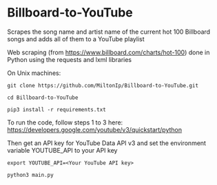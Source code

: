 # Billboard-to-YouTube
Scrapes the song name and artist name of the current hot 100 Billboard songs and adds all of them to a YouTube playlist

  Web scraping (from https://www.billboard.com/charts/hot-100) done in Python using the requests and lxml libraries
  
  On Unix machines:
  
  `git clone https://github.com/MiltonIp/Billboard-to-YouTube.git`
  
  `cd Billboard-to-YouTube`
  
  `pip3 install -r requirements.txt`
  
  To run the code, follow steps 1 to 3 here: https://developers.google.com/youtube/v3/quickstart/python
  
  Then get an API key for YouTube Data API v3 and set the environment variable YOUTUBE_API to your API key

  `export YOUTUBE_API=<Your YouTube API key>`

  `python3 main.py`
